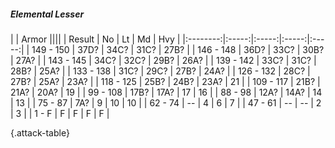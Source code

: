 ##### Elemental Lesser

|      |   Armor   ||||
|   Result   |   No   |   Lt   |   Md   |   Hvy   |
|:--------:|:-----:|:-----:|:-----:|:-----:|
| 149 - 150 | 37D? | 34C? | 31C? | 27B? |
| 146 - 148 | 36D? | 33C? | 30B? | 27A? |
| 143 - 145 | 34C? | 32C? | 29B? | 26A? |
| 139 - 142 | 33C? | 31C? | 28B? | 25A? |
| 133 - 138 | 31C? | 29C? | 27B? | 24A? |
| 126 - 132 | 28C? | 27B? | 25A? | 23A? |
| 118 - 125 | 25B? | 24B? | 23A? | 21 |
| 109 - 117 | 21B? | 21A? | 20A? | 19 |
| 99 - 108 | 17B? | 17A? | 17 | 16 |
| 88 - 98 | 12A? | 14A? | 14 | 13 |
| 75 - 87 | 7A? | 9 | 10 | 10 |
| 62 - 74 | --  | 4 | 6 | 7 |
| 47 - 61 | --  | --  | 2 | 3 |
| 1 - F | F | F | F | F |

{.attack-table}
